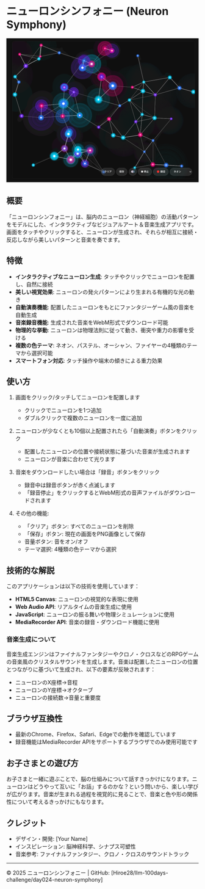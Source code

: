# ニューロンシンフォニー (Neuron Symphony)

![ニューロンシンフォニーのスクリーンショット](screenshot.png)

## 概要

「ニューロンシンフォニー」は、脳内のニューロン（神経細胞）の活動パターンをモデルにした、インタラクティブなビジュアルアート＆音楽生成アプリです。画面をタッチやクリックすると、ニューロンが生成され、それらが相互に接続・反応しながら美しいパターンと音楽を奏でます。

## 特徴

- **インタラクティブなニューロン生成**: タッチやクリックでニューロンを配置し、自然に接続
- **美しい視覚効果**: ニューロンの発火パターンにより生まれる有機的な光の動き
- **自動演奏機能**: 配置したニューロンをもとにファンタジーゲーム風の音楽を自動生成
- **音楽録音機能**: 生成された音楽をWebM形式でダウンロード可能
- **物理的な挙動**: ニューロンは物理法則に従って動き、衝突や重力の影響を受ける
- **複数の色テーマ**: ネオン、パステル、オーシャン、ファイヤーの4種類のテーマから選択可能
- **スマートフォン対応**: タッチ操作や端末の傾きによる重力効果

## 使い方

1. 画面をクリック/タッチしてニューロンを配置します
   - クリックでニューロンを1つ追加
   - ダブルクリックで複数のニューロンを一度に追加
   
2. ニューロンが少なくとも10個以上配置されたら「自動演奏」ボタンをクリック
   - 配置したニューロンの位置や接続状態に基づいた音楽が生成されます
   - ニューロンが音楽に合わせて光ります
   
3. 音楽をダウンロードしたい場合は「録音」ボタンをクリック
   - 録音中は録音ボタンが赤く点滅します
   - 「録音停止」をクリックするとWebM形式の音声ファイルがダウンロードされます

4. その他の機能:
   - 「クリア」ボタン: すべてのニューロンを削除
   - 「保存」ボタン: 現在の画面をPNG画像として保存
   - 音量ボタン: 音をオン/オフ
   - テーマ選択: 4種類の色テーマから選択

## 技術的な解説

このアプリケーションは以下の技術を使用しています：

- **HTML5 Canvas**: ニューロンの視覚的な表現に使用
- **Web Audio API**: リアルタイムの音楽生成に使用
- **JavaScript**: ニューロンの振る舞いや物理シミュレーションに使用
- **MediaRecorder API**: 音楽の録音・ダウンロード機能に使用

### 音楽生成について

音楽生成エンジンはファイナルファンタジーやクロノ・クロスなどのRPGゲームの音楽風のクリスタルサウンドを生成します。音楽は配置したニューロンの位置とつながりに基づいて生成され、以下の要素が反映されます：

- ニューロンのX座標→音程
- ニューロンのY座標→オクターブ
- ニューロンの接続数→音量と重要度

## ブラウザ互換性

- 最新のChrome、Firefox、Safari、Edgeでの動作を確認しています
- 録音機能はMediaRecorder APIをサポートするブラウザでのみ使用可能です

## お子さまとの遊び方

お子さまと一緒に遊ぶことで、脳の仕組みについて話すきっかけになります。ニューロンはどうやって互いに「お話」するのかな？という問いから、楽しい学びが広がります。音楽が生まれる過程を視覚的に見ることで、音楽と色や形の関係性について考えるきっかけにもなります。

## クレジット

- デザイン・開発: [Your Name]
- インスピレーション: 脳神経科学、シナプス可塑性
- 音楽参考: ファイナルファンタジー、クロノ・クロスのサウンドトラック

---

© 2025 ニューロンシンフォニー | GitHub: [Hiroe28/llm-100days-challenge/day024-neuron-symphony]
